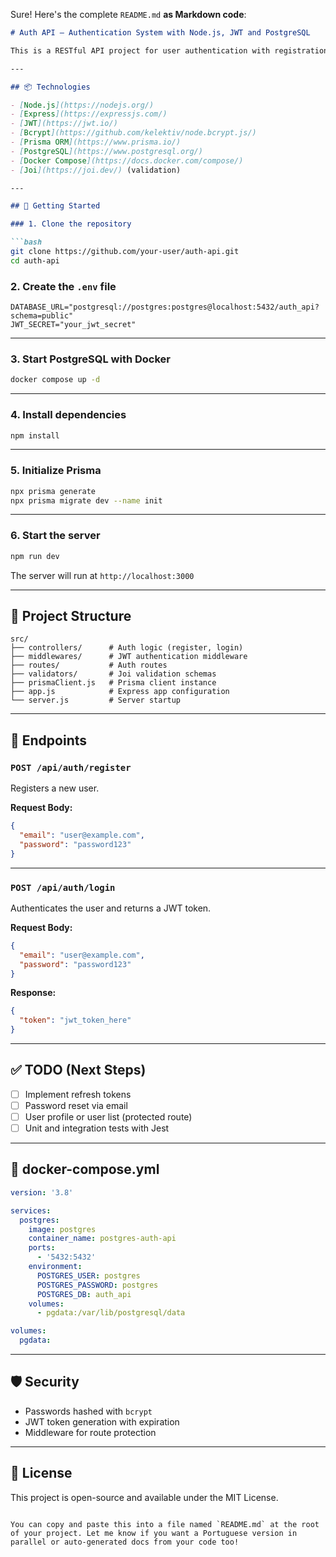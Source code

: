 Sure! Here's the complete `README.md` **as Markdown code**:

````markdown
# Auth API – Authentication System with Node.js, JWT and PostgreSQL

This is a RESTful API project for user authentication with registration, login, and protected routes using JWT. Built with a focus on **security**, **backend best practices**, and support for **Docker + PostgreSQL + Prisma ORM**.

---

## 📦 Technologies

- [Node.js](https://nodejs.org/)
- [Express](https://expressjs.com/)
- [JWT](https://jwt.io/)
- [Bcrypt](https://github.com/kelektiv/node.bcrypt.js/)
- [Prisma ORM](https://www.prisma.io/)
- [PostgreSQL](https://www.postgresql.org/)
- [Docker Compose](https://docs.docker.com/compose/)
- [Joi](https://joi.dev/) (validation)

---

## 🚀 Getting Started

### 1. Clone the repository

```bash
git clone https://github.com/your-user/auth-api.git
cd auth-api
````

### 2. Create the `.env` file

```env
DATABASE_URL="postgresql://postgres:postgres@localhost:5432/auth_api?schema=public"
JWT_SECRET="your_jwt_secret"
```

---

### 3. Start PostgreSQL with Docker

```bash
docker compose up -d
```

---

### 4. Install dependencies

```bash
npm install
```

---

### 5. Initialize Prisma

```bash
npx prisma generate
npx prisma migrate dev --name init
```

---

### 6. Start the server

```bash
npm run dev
```

The server will run at `http://localhost:3000`

---

## 📂 Project Structure

```
src/
├── controllers/      # Auth logic (register, login)
├── middlewares/      # JWT authentication middleware
├── routes/           # Auth routes
├── validators/       # Joi validation schemas
├── prismaClient.js   # Prisma client instance
├── app.js            # Express app configuration
└── server.js         # Server startup
```

---

## 🔐 Endpoints

### `POST /api/auth/register`

Registers a new user.

**Request Body:**

```json
{
  "email": "user@example.com",
  "password": "password123"
}
```

---

### `POST /api/auth/login`

Authenticates the user and returns a JWT token.

**Request Body:**

```json
{
  "email": "user@example.com",
  "password": "password123"
}
```

**Response:**

```json
{
  "token": "jwt_token_here"
}
```

---

## ✅ TODO (Next Steps)

* [ ] Implement refresh tokens
* [ ] Password reset via email
* [ ] User profile or user list (protected route)
* [ ] Unit and integration tests with Jest

---

## 🐳 docker-compose.yml

```yaml
version: '3.8'

services:
  postgres:
    image: postgres
    container_name: postgres-auth-api
    ports:
      - '5432:5432'
    environment:
      POSTGRES_USER: postgres
      POSTGRES_PASSWORD: postgres
      POSTGRES_DB: auth_api
    volumes:
      - pgdata:/var/lib/postgresql/data

volumes:
  pgdata:
```

---

## 🛡️ Security

* Passwords hashed with `bcrypt`
* JWT token generation with expiration
* Middleware for route protection

---

## 📝 License

This project is open-source and available under the MIT License.

```

You can copy and paste this into a file named `README.md` at the root of your project. Let me know if you want a Portuguese version in parallel or auto-generated docs from your code too!
```
